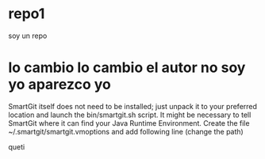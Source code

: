# repo1
soy un repo

lo cambio 
lo cambio 
el autor no soy yo 
aparezco yo
============
SmartGit itself does not need to be installed; just unpack it to your preferred
location and launch the bin/smartgit.sh script. It might be necessary to tell
SmartGit where it can find your Java Runtime Environment. Create the file
~/.smartgit/smartgit.vmoptions and add following line (change the path)


queti
